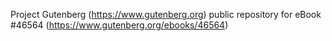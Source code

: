 Project Gutenberg (https://www.gutenberg.org) public repository for eBook #46564 (https://www.gutenberg.org/ebooks/46564)
